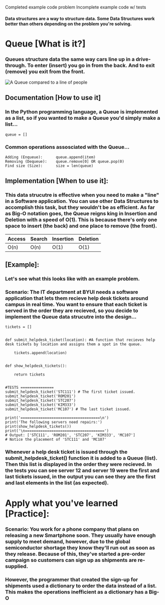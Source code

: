 Completed example code problem
Incomplete example code w/ tests

#### Data structures are a way to structure data. Some Data Structures work better than others depending on the problem you're solving.


# Queue [What is it?]

### Queues structure data the same way cars line up in a drive-through. To enter (insert) you go in from the back. And to exit (remove) you exit from the front.

![A Queue compared to a line of people](https://github.com/joehawkens/data-structures-final/blob/main/Assets/QueueDiagram.PNG?raw=true)

## Documentation [How to use it]

### In the Python programming language, a Queue is implemented as a list, so if you wanted to make a Queue you'd simply make a list...
```
queue = []
```
### Common operations assosciated with the Queue...
```
Adding (Enqueue):      queue.append(item)
Removing (Dequeue):    queue.remove[0] OR queue.pop(0)    
Find size (Size):      size = len(queue)
``` 


## Implementation [When to use it]:

### This data strucutre is effective when you need to make a "line" in a Software application. You can use other Data Structures to accomplish this task, but they wouldn't be as efficient. As far as Big-O notation goes, the Queue reigns king in Insertion and Deletion with a speed of O(1). This is because there's only one space to insert (the back) and one place to remove (the front).

Access | Search | Insertion | Deletion |
-------|--------|-----------|----------|
 O(n)  |  O(n)  |   O(1)    |    O(1)  |

## [Example]:
### Let's see what this looks like with an example problem.

### Scenario: The IT department at BYUI needs a software application that lets them recieve help desk tickets around campus in real time. You want to ensure that each ticket is served in the order they are recieved, so you decide to implement the Queue data strucutre into the design...

```
tickets = []


def submit_helpdesk_ticket(location): #A function that recieves help desk tickets by location and assigns them a spot in the queue.

    tickets.append(location)


def show_helpdesk_tickets():

    return tickets


#TESTS ===============
submit_helpdesk_ticket('STC111') # The first ticket issued.
submit_helpdesk_ticket('ROM201')
submit_helpdesk_ticket('STC207')
submit_helpdesk_ticket('KIM333')
submit_helpdesk_ticket('MC107') # The last ticket issued.

print('====================================\n')
print('The following servers need repairs:')
print(show_helpdesk_tickets())
print('\n====================================')
# Output: ['STC111', 'ROM201', 'STC207', 'KIM333', 'MC107']
# Notice the placement of 'STC111' and 'MC107'
```
### Whenever a help desk ticket is issued through the submit_helpdesk_ticket() function it is added to a Queue (list). Then this list is displayed in the order they were recieved. In the tests you can see server 12 and server 19 were the first and last tickets issued, in the output you can see they are the first and last elements in the list (as expected).

# Apply what you've learned [Practice]:

### Scenario: You work for a phone company that plans on releasing a new Smartphone soon. They usually have enough supply to meet demand, however, due to the global semiconductor shortage they know they'll run out as soon as they release. Because of this, they've started a pre-order campaign so customers can sign up as shipments are re-supplied.
### However, the programmer that created the sign-up for shipments used a dictionary to order the data instead of a list. This makes the operations inefficient as a dictionary has a Big-O

```

```


